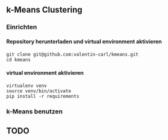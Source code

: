 ## k-Means Clustering

### Einrichten

#### Repository herunterladen und virtual environment aktivieren

```{shell}
git clone git@github.com:valentin-carl/kmeans.git
cd kmeans
```

#### virtual environment aktivieren
```{shell}
virtualenv venv
source venv/bin/activate
pip install -r requirements
```

### k-Means benutzen

## TODO